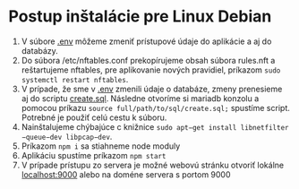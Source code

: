 # Postup inštalácie pre Linux Debian

1. V súbore [.env](./env) môžeme zmeniť prístupové údaje do aplikácie a aj do databázy.
2. Do súbora /etc/nftables.conf prekopírujeme obsah súbora rules.nft a reštartujeme nftables, pre aplikovanie nových pravidiel, príkazom `sudo systemctl restart nftables`.
3. V prípade, že sme v [.env](./env) zmenili údaje o databáze, zmeny prenesieme aj do scriptu [create.sql](./create.sql). Následne otvoríme si mariadb konzolu a pomocou príkazu `source full/path/to/sql/create.sql;` spustíme script. Potrebné je použiť celú cestu k súboru.
4. Nainštalujeme chýbajúce c knižnice `sudo apt−get install libnetfilter −queue−dev libpcap−dev`.
5. Príkazom `npm i` sa stiahneme node moduly
6. Aplikáciu spustíme príkazom `npm start`
7. V prípade prístupu zo servera je možné webovú stránku otvoriť 
lokálne [localhost:9000](http://localhost:9000) alebo na doméne servera s portom 9000